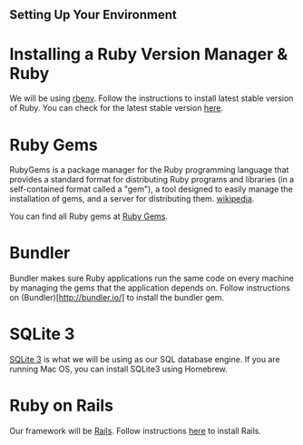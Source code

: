 ## Setting Up Your Environment

# Installing a Ruby Version Manager & Ruby
We will be using [rbenv](https://github.com/rbenv/rbenv). Follow the instructions to install latest stable version of Ruby. You can check for the latest stable version [here](https://www.ruby-lang.org/en/downloads/).

# Ruby Gems

RubyGems is a package manager for the Ruby programming language that provides a standard format for distributing Ruby programs and libraries (in a self-contained format called a "gem"), a tool designed to easily manage the installation of gems, and a server for distributing them. [wikipedia](https://en.wikipedia.org/wiki/RubyGems).

You can find all Ruby gems at [Ruby Gems](https://rubygems.org/).

# Bundler

Bundler makes sure Ruby applications run the same code on every machine by managing the gems that the application depends on. Follow instructions on (Bundler)[http://bundler.io/] to install the bundler gem.

# SQLite 3

[SQLite 3](https://www.sqlite.org/) is what we will be using as our SQL database engine. If you are running Mac OS, you can install SQLite3 using Homebrew.

# Ruby on Rails

Our framework will be [Rails](http://guides.rubyonrails.org/). Follow instructions [here](http://guides.rubyonrails.org/getting_started.html) to install Rails.
